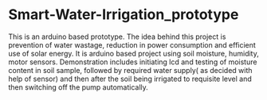 # Smart-Water-Irrigation_prototype

This is an arduino based prototype. The idea behind this project  is prevention  of water wastage, reduction in power consumption and efficient use of solar energy. It is arduino based project using soil moisture, humidity, motor sensors. Demonstration  includes initiating lcd and testing of  moisture content in soil sample, followed by  required water supply( as decided with help of sensor) and then after the soil being irrigated to requisite level and then switching off the pump automatically.
